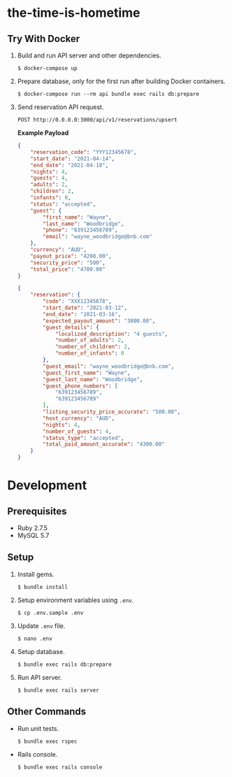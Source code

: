 # the-time-is-hometime

## Try With Docker

1. Build and run API server and other dependencies.
    ```console
    $ docker-compose up
    ```

2. Prepare database, only for the first run after building Docker containers.
    ```console
    $ docker-compose run --rm api bundle exec rails db:prepare
    ```

3. Send reservation API request.
    ```
    POST http://0.0.0.0:3000/api/v1/reservations/upsert
    ```

    **Example Payload**

    ```json
    {
        "reservation_code": "YYY12345678",
        "start_date": "2021-04-14",
        "end_date": "2021-04-18",
        "nights": 4,
        "guests": 4,
        "adults": 2,
        "children": 2,
        "infants": 0,
        "status": "accepted",
        "guest": {
            "first_name": "Wayne",
            "last_name": "Woodbridge",
            "phone": "639123456789",
            "email": "wayne_woodbridge@bnb.com"
        },
        "currency": "AUD",
        "payout_price": "4200.00",
        "security_price": "500",
        "total_price": "4700.00"
    }
    ```

    ```json
    {
        "reservation": {
            "code": "XXX12345678",
            "start_date": "2021-03-12",
            "end_date": "2021-03-16",
            "expected_payout_amount": "3800.00",
            "guest_details": {
                "localized_description": "4 guests",
                "number_of_adults": 2,
                "number_of_children": 2,
                "number_of_infants": 0
            },
            "guest_email": "wayne_woodbridge@bnb.com",
            "guest_first_name": "Wayne",
            "guest_last_name": "Woodbridge",
            "guest_phone_numbers": [
                "639123456789",
                "639123456789"
            ],
            "listing_security_price_accurate": "500.00",
            "host_currency": "AUD",
            "nights": 4,
            "number_of_guests": 4,
            "status_type": "accepted",
            "total_paid_amount_accurate": "4300.00"
        }
    }
    ```

# Development

## Prerequisites

- Ruby 2.7.5
- MySQL 5.7

## Setup

1. Install gems.
    ```console
    $ bundle install
    ```

2. Setup environment variables using `.env`.
    ```console
    $ cp .env.sample .env
    ```

3. Update `.env` file.
    ```console
    $ nano .env
    ```

4. Setup database.
    ```console
    $ bundle exec rails db:prepare
    ```

5. Run API server.
    ```console
    $ bundle exec rails server
    ```

## Other Commands

- Run unit tests.
    ```console
    $ bundle exec rspec
    ```

- Rails console.
    ```console
    $ bundle exec rails console
    ```
